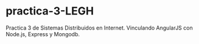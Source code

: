 # practica-3-LEGH
Practica 3 de Sistemas Distribuidos en Internet. Vinculando AngularJS con Node.js, Express y Mongodb.
